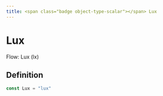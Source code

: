 ```yaml
---
title: <span class="badge object-type-scalar"></span> Lux
---
```

# <span class="badge object-type-scalar"></span> Lux

Flow: Lux (lx)

## Definition

```go
const Lux = "lux"
```
